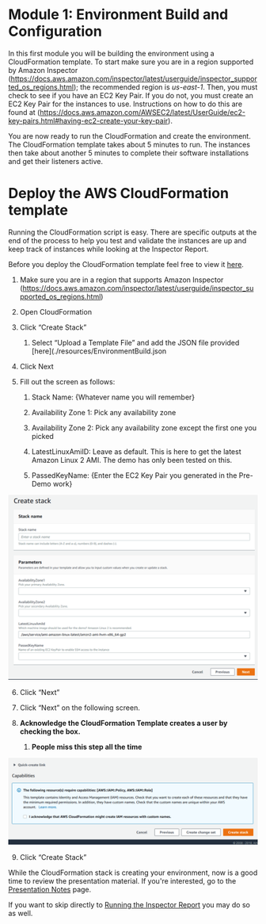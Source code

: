 Module 1: Environment Build and Configuration
=============================================

In this first module you will be building the environment using a CloudFormation template. To start make sure you are in a region supported by Amazon Inspector (<https://docs.aws.amazon.com/inspector/latest/userguide/inspector_supported_os_regions.html>); the recommended region is *us-east-1*. Then, you must check to see if you have an EC2 Key Pair. If you do not, you must create an EC2 Key Pair for the instances to use. Instructions on how to do this are found at (<https://docs.aws.amazon.com/AWSEC2/latest/UserGuide/ec2-key-pairs.html#having-ec2-create-your-key-pair>).

You are now ready to run the CloudFormation and create the environment. The CloudFormation template takes about 5 minutes to run. The instances then take about another 5 minutes to complete their software installations and get their listeners active. 

Deploy the AWS CloudFormation template
======================================

Running the CloudFormation script is easy. There are specific outputs at the end of the process to help you test and validate the instances are up and keep track of instances while looking at the Inspector Report.

Before you deploy the CloudFormation template feel free to view it [here](./resources/EnvironmentBuild.json).

1.  Make sure you are in a region that supports Amazon Inspector (<https://docs.aws.amazon.com/inspector/latest/userguide/inspector_supported_os_regions.html>)

2.  Open CloudFormation

3.  Click “Create Stack”

    1.  Select “Upload a Template File” and add the JSON file provided [here](./resources/EnvironmentBuild.json

4.  Click Next

5.  Fill out the screen as follows:

    1.  Stack Name: {Whatever name you will remember}

    2.  Availability Zone 1: Pick any availability zone

    3.  Availability Zone 2: Pick any availability zone except the first one you
        picked

    4.  LatestLinuxAmiID: Leave as default. This is here to get the latest
        Amazon Linux 2 AMI. The demo has only been tested on this.

    5.  PassedKeyName: {Enter the EC2 Key Pair you generated in the Pre-Demo
        work}

![](./images/mod1-1-create-stack.png)

6.  Click “Next”

7.  Click “Next” on the following screen.

8.  **Acknowledge the CloudFormation Template creates a user by checking the
    box.**

    1.  **People miss this step all the time**

![](./images/mod1-2-acknowledge.png)

9.  Click “Create Stack”

While the CloudFormation stack is creating your environment, now is a good time to review the presentation material. If you're interested, go to the [Presentation Notes](presentation-notes.md) page.

If you want to skip directly to [Running the Inspector Report](02-running-inspector.md) you may do so as well.